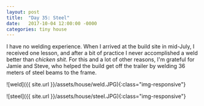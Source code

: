 ```yaml
---
layout: post
title:  "Day 35: Steel"
date:   2017-10-04 12:00:00 -0000
categories: tiny house
---
```


I have no welding experience. When I arrived at the build site in mid-July, I received one lesson, and after a bit of practice I never accomplished a weld better than *chicken shit*. For this and a lot of other reasons, I'm grateful for Jamie and Steve, who helped the build get off the trailer by welding 36 meters of steel beams to the frame.

![weld]({{ site.url }}/assets/house/weld.JPG){:class="img-responsive"}

![steel]({{ site.url }}/assets/house/steel.JPG){:class="img-responsive"}
